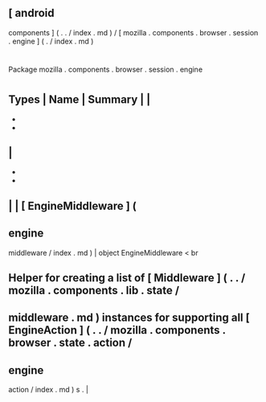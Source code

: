 [
android
-
components
]
(
.
.
/
index
.
md
)
/
[
mozilla
.
components
.
browser
.
session
.
engine
]
(
.
/
index
.
md
)
#
#
Package
mozilla
.
components
.
browser
.
session
.
engine
#
#
#
Types
|
Name
|
Summary
|
|
-
-
-
|
-
-
-
|
|
[
EngineMiddleware
]
(
-
engine
-
middleware
/
index
.
md
)
|
object
EngineMiddleware
<
br
>
Helper
for
creating
a
list
of
[
Middleware
]
(
.
.
/
mozilla
.
components
.
lib
.
state
/
-
middleware
.
md
)
instances
for
supporting
all
[
EngineAction
]
(
.
.
/
mozilla
.
components
.
browser
.
state
.
action
/
-
engine
-
action
/
index
.
md
)
s
.
|

